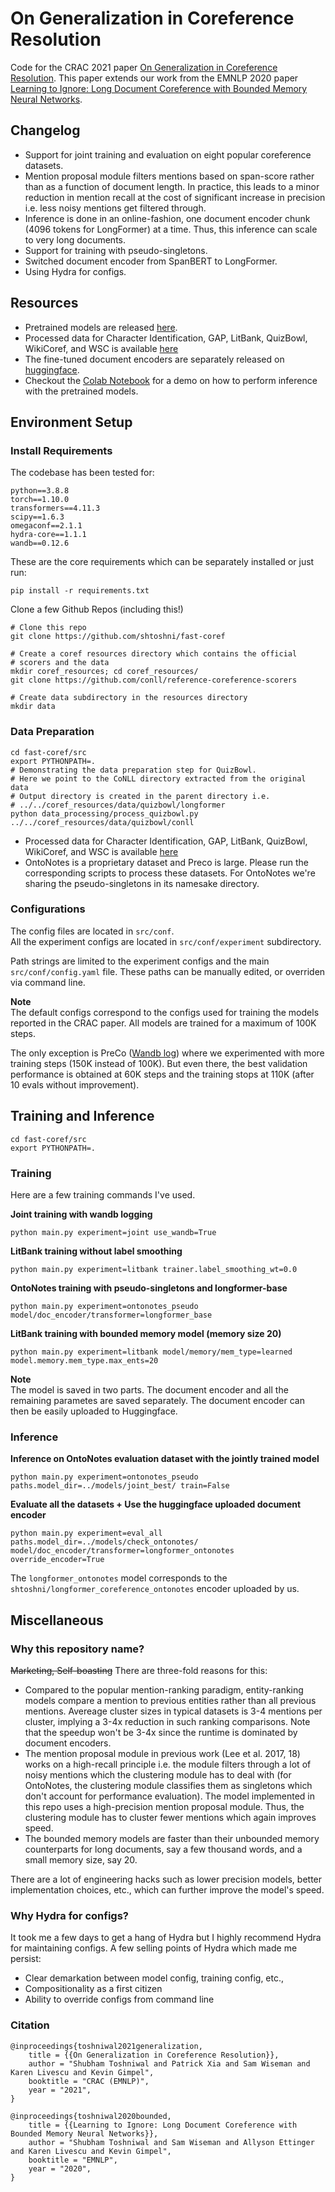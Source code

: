 # On Generalization in Coreference Resolution

Code for the CRAC 2021 paper [On Generalization in Coreference Resolution](https://arxiv.org/pdf/2109.09667.pdf). 
This paper extends our work from the EMNLP 2020 paper [Learning to Ignore: Long Document Coreference
with Bounded Memory Neural Networks](https://arxiv.org/pdf/2010.02807.pdf). 


## Changelog
- Support for joint training and evaluation on eight popular coreference datasets.
- Mention proposal module filters mentions based on span-score rather than
  as a function of document length. In practice, this leads to a minor reduction in mention recall at the cost of 
  significant increase in precision i.e. less noisy mentions get filtered through.
- Inference is done in an online-fashion, one document encoder chunk 
(4096 tokens for LongFormer) at a time. Thus, this
inference can scale to very long documents.
- Support for training with pseudo-singletons.
- Switched document encoder from SpanBERT to LongFormer.
- Using Hydra for configs.

## Resources
- Pretrained models are released 
[here](https://drive.google.com/drive/folders/1270pP1JIYLleLH7rkRyXyHV2p0C7rX_8?usp=sharing). 
- Processed data for Character Identification, GAP, LitBank, QuizBowl, WikiCoref, 
and WSC is available [here](https://drive.google.com/drive/folders/1j7OsSmPhkhtuH_YvS9LvAM4fx_VoqZzw?usp=sharing)    
- The fine-tuned document encoders are separately released on 
[huggingface](https://huggingface.co/shtoshni).
- Checkout the 
[Colab Notebook](https://colab.research.google.com/drive/11ejXc1wDqzUxpgRH1nLvqEifAX30Z71_?usp=sharing)
for a demo on how to perform inference with the pretrained models.


## Environment Setup

### Install  Requirements
The codebase has been tested for:
```
python==3.8.8
torch==1.10.0
transformers==4.11.3
scipy==1.6.3
omegaconf==2.1.1
hydra-core==1.1.1
wandb==0.12.6
```
These are the core requirements which can be separately installed or just run:
```
pip install -r requirements.txt
```

Clone a few Github Repos (including this!)
```
# Clone this repo
git clone https://github.com/shtoshni/fast-coref

# Create a coref resources directory which contains the official 
# scorers and the data
mkdir coref_resources; cd coref_resources/
git clone https://github.com/conll/reference-coreference-scorers

# Create data subdirectory in the resources directory
mkdir data
```

### Data Preparation
```
cd fast-coref/src
export PYTHONPATH=.
# Demonstrating the data preparation step for QuizBowl.
# Here we point to the CoNLL directory extracted from the original data
# Output directory is created in the parent directory i.e. 
# ../../coref_resources/data/quizbowl/longformer
python data_processing/process_quizbowl.py ../../coref_resources/data/quizbowl/conll
```
- Processed data for Character Identification, GAP, LitBank, QuizBowl, WikiCoref, 
and WSC is available [here](https://drive.google.com/drive/folders/1j7OsSmPhkhtuH_YvS9LvAM4fx_VoqZzw?usp=sharing)    
- OntoNotes is a proprietary dataset and Preco is large. 
Please run the corresponding scripts to process these datasets. 
For OntoNotes we're sharing the pseudo-singletons in its namesake directory.

### Configurations
The config files are located in ``src/conf``. <br/> 
All the experiment configs are located in ``src/conf/experiment`` subdirectory. <br/>

Path strings are limited to the experiment configs and the main ``src/conf/config.yaml`` file. 
These paths can be manually edited, or overriden via command line. 

**Note**<br/> 
The default configs correspond to the configs used for training the models reported in the CRAC paper.
All models are trained for a maximum of 100K steps. 

The only exception is PreCo ([Wandb log](https://wandb.ai/shtoshni/Coreference/runs/preco_e2550d23c0a93cb5be272c3b9a484c37/overview?workspace=user-shtoshni)) where we experimented with more training steps 
(150K instead of 100K). But even there, the best validation performance is obtained 
at 60K steps and the training stops at 110K (after 10 evals without improvement). 
## Training and Inference
```
cd fast-coref/src
export PYTHONPATH=.
```

### Training
Here are a few training commands I've used.<br/>

**Joint training with wandb logging**
```
python main.py experiment=joint use_wandb=True
```

**LitBank training without label smoothing**
```
python main.py experiment=litbank trainer.label_smoothing_wt=0.0
```

**OntoNotes training with pseudo-singletons and longformer-base**
```
python main.py experiment=ontonotes_pseudo model/doc_encoder/transformer=longformer_base
```

**LitBank training with bounded memory model (memory size 20)**
```
python main.py experiment=litbank model/memory/mem_type=learned model.memory.mem_type.max_ents=20
```

**Note**<br/>
The model is saved in two parts. The document encoder and all the remaining parametes 
are saved separately. The document encoder can then be easily uploaded to 
Huggingface.

### Inference

**Inference on OntoNotes evaluation dataset with the jointly trained model**
```
python main.py experiment=ontonotes_pseudo paths.model_dir=../models/joint_best/ train=False
```

**Evaluate all the datasets + Use the huggingface uploaded document encoder**
```
python main.py experiment=eval_all paths.model_dir=../models/check_ontonotes/ model/doc_encoder/transformer=longformer_ontonotes override_encoder=True
```
The ``longformer_ontonotes`` model corresponds to the ``shtoshni/longformer_coreference_ontonotes`` 
encoder uploaded by us. 




## Miscellaneous 
### Why this repository name?
~~Marketing, Self-boasting~~ 
There are three-fold reasons for this:
- Compared to the popular mention-ranking paradigm, entity-ranking models compare 
a mention to previous entities rather than all previous mentions. 
Avereage cluster sizes in typical datasets is 3-4 mentions per cluster, implying a 3-4x 
reduction in such ranking comparisons. Note that the speedup won't be 3-4x since the 
runtime is dominated by document encoders.
- The mention proposal module in previous work (Lee et al. 2017, 18) works on a 
high-recall principle i.e. the module filters through a lot of noisy mentions which 
the clustering module has to deal with (for OntoNotes, the clustering module 
classifies them as singletons which don't account for performance evaluation). 
The model implemented in this repo uses a high-precision mention proposal module. 
Thus, the clustering module has to cluster fewer mentions which again improves speed.
- The bounded memory models are faster than their unbounded memory counterparts for 
long documents, say a few thousand words, and a small memory size, say 20. 

There are a lot of engineering hacks such as lower precision models, better implementation choices, etc., which 
can further improve the model's speed. 


### Why Hydra for configs?
It took me a few days to get a hang of Hydra but I highly recommend Hydra for 
maintaining configs. A few selling points of Hydra which made me persist:
- Clear demarkation between model config, training config, etc., 
- Compositionality as a first citizen  
- Ability to override configs from command line



### Citation
```
@inproceedings{toshniwal2021generalization,
    title = {{On Generalization in Coreference Resolution}},
    author = "Shubham Toshniwal and Patrick Xia and Sam Wiseman and Karen Livescu and Kevin Gimpel",
    booktitle = "CRAC (EMNLP)",
    year = "2021",
}

@inproceedings{toshniwal2020bounded,
    title = {{Learning to Ignore: Long Document Coreference with Bounded Memory Neural Networks}},
    author = "Shubham Toshniwal and Sam Wiseman and Allyson Ettinger and Karen Livescu and Kevin Gimpel",
    booktitle = "EMNLP",
    year = "2020",
}
```
